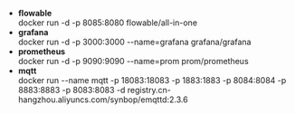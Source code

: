 + **flowable**  
docker run -d -p 8085:8080 flowable/all-in-one
+ **grafana**  
docker run -d -p 3000:3000 --name=grafana grafana/grafana
+ **prometheus**  
docker run -d -p 9090:9090 --name=prom prom/prometheus
+ **mqtt**  
docker run --name mqtt -p 18083:18083 -p 1883:1883 -p 8084:8084 -p 8883:8883 -p 8083:8083 -d registry.cn-hangzhou.aliyuncs.com/synbop/emqttd:2.3.6  
